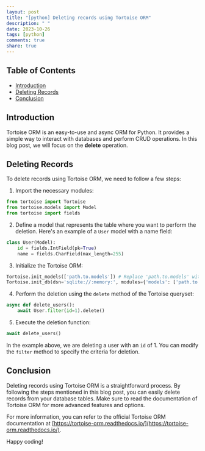 ```yaml
---
layout: post
title: "[python] Deleting records using Tortoise ORM"
description: " "
date: 2023-10-26
tags: [python]
comments: true
share: true
---
```


## Table of Contents

- [Introduction](#introduction)
- [Deleting Records](#deleting-records)
- [Conclusion](#conclusion)

## Introduction

Tortoise ORM is an easy-to-use and async ORM for Python. It provides a simple way to interact with databases and perform CRUD operations. In this blog post, we will focus on the **delete** operation.

## Deleting Records

To delete records using Tortoise ORM, we need to follow a few steps:

1. Import the necessary modules:
```python
from tortoise import Tortoise
from tortoise.models import Model
from tortoise import fields
```

2. Define a model that represents the table where you want to perform the deletion. Here's an example of a `User` model with a name field:
```python
class User(Model):
    id = fields.IntField(pk=True)
    name = fields.CharField(max_length=255)
```

3. Initialize the Tortoise ORM:
```python
Tortoise.init_models(['path.to.models']) # Replace 'path.to.models' with the actual path to your models
Tortoise.init_db(dsn='sqlite://:memory:', modules={'models': ['path.to.models']}) # Replace 'path.to.models' with the actual path to your models
```

4. Perform the deletion using the `delete` method of the Tortoise queryset:
```python
async def delete_users():
    await User.filter(id=1).delete()
```

5. Execute the deletion function:
```python
await delete_users()
```

In the example above, we are deleting a user with an `id` of 1. You can modify the `filter` method to specify the criteria for deletion.

## Conclusion

Deleting records using Tortoise ORM is a straightforward process. By following the steps mentioned in this blog post, you can easily delete records from your database tables. Make sure to read the documentation of Tortoise ORM for more advanced features and options.

For more information, you can refer to the official Tortoise ORM documentation at [https://tortoise-orm.readthedocs.io/](https://tortoise-orm.readthedocs.io/).

Happy coding!